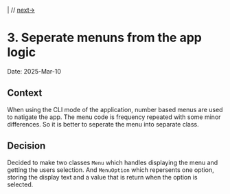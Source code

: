 |
// [next->](0003-decision-3.md)

# 3. Seperate menuns from the app logic

Date: 2025-Mar-10

## Context

When using the CLI mode of the application, number based menus are used to natigate the app. The menu code is frequency repeated with some minor differences. So it is better to seperate the menu into separate class.

## Decision

Decided to make two classes `Menu` which handles displaying the menu and getting the users selection. And `MenuOption` which repersents one option, storing the display text and a value that is return when the option is selected.
